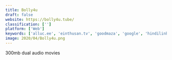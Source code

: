 ```yaml
---
title: Bolly4u
draft: false 
website: https://bolly4u.tube/
classification: ['']
platform: ['Web']
keywords: ['alluc.ee', 'einthusan.tv', 'goodmaza', 'google', 'hindilinks4u.to', 'moviewatcher.io', 'pahe', 'stagevu', 'world4ufree.cool']
image: 2020/04/Bolly4u.png
---
```

300mb dual audio movies